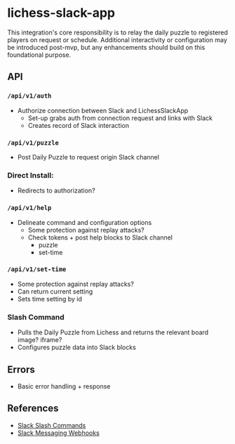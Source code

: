 # lichess-slack-app
 This integration's core responsibility is to relay the daily puzzle to registered players on request or schedule. Additional interactivity or configuration may be introduced post-mvp, but any enhancements should build on this foundational purpose.

 ## API

### `/api/v1/auth`
- Authorize connection between Slack and LichessSlackApp
  - Set-up grabs auth from connection request and links with Slack
  - Creates record of Slack interaction

### `/api/v1/puzzle`
- Post Daily Puzzle to request origin Slack channel

### Direct Install: 
<!-- honestly, no idea what this does, or if it's necessary -->
- Redirects to authorization?

### `/api/v1/help`
- Delineate command and configuration options
  - Some protection against replay attacks?
  - Check tokens + post help blocks to Slack channel
    - puzzle
    - set-time 

### `/api/v1/set-time`
- Some protection against replay attacks?
- Can return current setting
- Sets time setting by id

### Slash Command
<!-- this is actually get puzzle; for w/e reason the logic was just duped between the chron job + the api -->
<!-- should also figure out how to handle ssl cert requets -->
- Pulls the Daily Puzzle from Lichess and returns the relevant board image? iframe?
- Configures puzzle data into Slack blocks

## Errors
- Basic error handling + response

## References
- [Slack Slash Commands](https://api.slack.com/interactivity/slash-commands)
- [Slack Messaging Webhooks](https://api.slack.com/messaging/webhooks)
